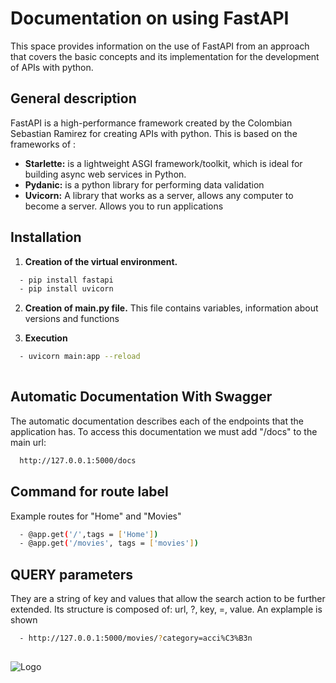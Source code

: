 # Documentation on using FastAPI

This space provides information on the use of FastAPI from an approach that covers the basic concepts and its implementation for the development of APIs with python.

## General description

FastAPI is a high-performance framework created by the Colombian Sebastian Ramirez for creating APIs with python. This is based on the frameworks of :

- **Starlette:**  is a lightweight ASGI framework/toolkit, which is ideal for building async web services in Python.
- **Pydanic:**  is a python library for performing data validation
- **Uvicorn:** A library that works as a server, allows any computer to become a server. Allows you to run applications

## Installation

1. **Creation of the virtual environment.**

```bash
  - pip install fastapi
  - pip install uvicorn
```

2. **Creation of main.py file.**
  This file contains variables, information about     versions and functions

3. **Execution**
```bash
  - uvicorn main:app --reload
  
```
## Automatic Documentation With Swagger


The automatic documentation describes each of the endpoints that the application has.
To access this documentation we must add "/docs" to the main url:

```bash
  http://127.0.0.1:5000/docs
```
## Command for route label
 Example routes for "Home" and "Movies"
```bash
  - @app.get('/',tags = ['Home'])
  - @app.get('/movies', tags = ['movies'])

```

## QUERY parameters
They are a string of key and values that allow the search action to be further extended. Its structure is composed of: url, ?, key, =, value. An explample is shown

```bash
  - http://127.0.0.1:5000/movies/?category=acci%C3%B3n
  
```

![Logo](https://user-images.githubusercontent.com/107004251/225199464-f5c959c1-02a1-4ab2-a106-2018c06c540a.jpeg)

